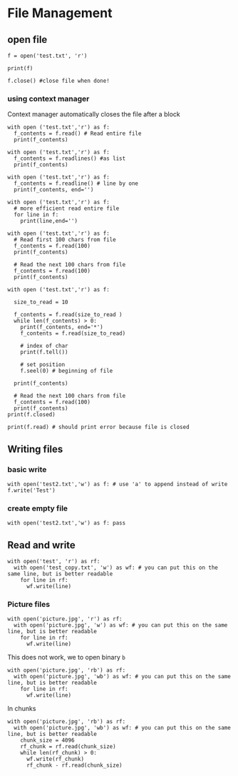 # File Management
## open file

`f = open('test.txt', 'r')`

`print(f)`

`f.close() #close file when done!`
### using context manager
Context manager automatically closes the file after a block
```
with open ('test.txt','r') as f:
  f_contents = f.read() # Read entire file
  print(f_contents)

with open ('test.txt','r') as f:
  f_contents = f.readlines() #as list
  print(f_contents)

with open ('test.txt','r') as f:
  f_contents = f.readline() # line by one
  print(f_contents, end='')
  
with open ('test.txt','r') as f:  
  # more efficient read entire file
  for line in f:
    print(line,end='') 

with open ('test.txt','r') as f:
  # Read first 100 chars from file
  f_contents = f.read(100) 
  print(f_contents)
  
  # Read the next 100 chars from file
  f_contents = f.read(100) 
  print(f_contents)
  
with open ('test.txt','r') as f:
  
  size_to_read = 10
  
  f_contents = f.read(size_to_read ) 
  while len(f_contents) > 0:
    print(f_contents, end='*')
    f_contents = f.read(size_to_read)
    
    # index of char
    print(f.tell())
    
    # set position
    f.seel(0) # beginning of file
    
  print(f_contents)
  
  # Read the next 100 chars from file
  f_contents = f.read(100) 
  print(f_contents)
print(f.closed)

print(f.read) # should print error because file is closed
```
## Writing files
### basic write
`with open('test2.txt','w') as f: # use 'a' to append instead of write
  f.write('Test')`
### create empty file
`with open('test2.txt','w') as f:
  pass`
## Read and write
```
with open('test', 'r') as rf:
  with open('test_copy.txt', 'w') as wf: # you can put this on the same line, but is better readable
    for line in rf:
      wf.write(line)
```     
### Picture files
```
with open('picture.jpg', 'r') as rf:
  with open('picture.jpg', 'w') as wf: # you can put this on the same line, but is better readable
    for line in rf:
      wf.write(line)
```   
This does not work, we to open binary `b`
```
with open('picture.jpg', 'rb') as rf:
  with open('picture.jpg', 'wb') as wf: # you can put this on the same line, but is better readable
    for line in rf:
      wf.write(line)
```   
In chunks
```
with open('picture.jpg', 'rb') as rf:
  with open('picture.jpg', 'wb') as wf: # you can put this on the same line, but is better readable
    chunk_size = 4096
    rf_chunk = rf.read(chunk_size)
    while len(rf_chunk) > 0:
      wf.write(rf_chunk)
      rf_chunk - rf.read(chunk_size)      
```  

